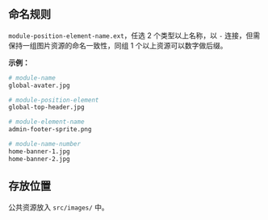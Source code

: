 ## 命名规则

`module-position-element-name.ext`，任选 2 个类型以上名称，以 `-` 连接，但需保持一组图片资源的命名一致性，同组 1 个以上资源可以数字做后缀。

**示例：**

```bash
# module-name
global-avater.jpg

# module-position-element
global-top-header.jpg

# module-element-name
admin-footer-sprite.png

# module-name-number
home-banner-1.jpg
home-banner-2.jpg
```

## 存放位置

公共资源放入 `src/images/` 中。